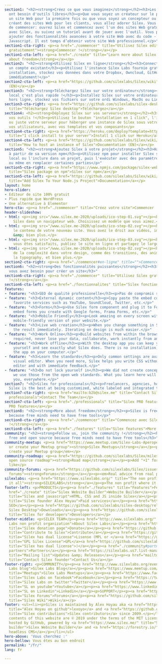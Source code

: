 ```yaml
---
section1: "<h2><strong>Créez ce que vous imaginez</strong></h2><h3>Les esprits libres
  ont besoin d'outils libres</h3><p>Que vous soyez un créateur sur le point de créer
  un site Web pour la première fois ou que vous soyez un concepteur ou un codeur professionnel
  créant des sites Web pour les clients, vous allez adorer Silex. Vous avez deux façons
  de commencer: ouvrez Silex et commencez avec l'un des sites Web gratuits fournis
  avec Silex, ou suivez un tutoriel avant de jouer avec l'outil. Vous pouvez toujours
  ajouter des fonctionnalités avancées à votre site Web avec du code - HTML, CSS,
  Javascript. Il est temps d’obtenir votre site Web professionnel.</p>"
section1-cta-right: <p><a href="./commencer" title="Utilisez Silex editeur de site
  gratuitement"><strong>Commencer !</strong></a></p>
section1-cta-left: <p><a href="./create" title="Learn more about Silex and freedom"><strong>More
  about freedom</strong></a></p>
section2: "<h2><strong>Utilisez Silex en ligne</strong></h2><h3>Connectez vous avec
  un compte existant</h3><p>Utilisez l'instance Silex Labs fournie gratuitement, sans
  installation, stockez vos données dans votre Dropbox, Owncloud, GitHub ou FTP, lancez-vous
  immédiatement!</p>"
section2-cta-left: <p><a href="https://github.com/silexlabs/Silex/wiki" title="">Documentation
  (EN)</a></p>
section3: "<h2><strong>Téléchargez Silex sur votre ordinateur</strong></h2><h3>En
  local c'est plus rapide !</h3><p>Installez Silex sur votre ordinateur et travaillez
  hors ligne, stockez vos fichiers sur votre ordi Windows, MacOs ou Linux</p>"
section3-cta-right: <p><a href="https://github.com/silexlabs/silex-desktop/releases"
  title="Téléchargez Silex desktop">Téléchargez</a></p>
section4: <h2><strong>Déployez Silex sur vos serveurs</strong></h2><h3>Controllez
  vos outils !</h3><p>Utilisez le bouton "installation en 1 click", l'image docker
  ou juste votre serveur pour héberger une instance de Silex sous votre domaine, pour
  vos utilisateurs, avec vos templates et vos composants</p>
section4-cta-right: <p><a href="https://heroku.com/deploy?template=https://github.com/silexlabs/Silex/tree/master"
  title="1 click install to your server">Install 1 click sur Heroku</a></p>
section4-cta-left: <p><a href="https://github.com/silexlabs/Silex/wiki/How-to-Host-An-Instance-of-Silex"
  title="How to host an instance of Silex">Documentation (EN)</a></p>
section5: "<h2><strong>Ajoutez Silex à votre projet</strong></h2><h3>Hackez Silex
  à partir de sa version npm</h3><p>Utilisez npm pour installer Silex sur votre ordinateur
  local ou l'inclure dans un projet, puis l'exécuter avec des paramètres spécifiques
  ou même en remplacer certaines parties</p>"
section5-cta-right: <p><a href="https://www.npmjs.com/package/silex-website-builder"
  title="Silex package on npm">Silex sur npm</a></p>
section5-cta-left: <p><a href="https://github.com/silexlabs/Silex/wiki/How-To-Add-Silex-To-Your-Node.js-Project"
  title="Add Silex To Your Node.js Project">Documentation</a></p>
layout: home
hero-slider:
- Editeur de site 100% gratuit
- Plus rapide que WordPress
- Une alternative à Elementor
hero-cta: <p><a href="./commencer" title="Créez votre site">Commencer !</a></p>
header-slideshow:
- html: <p><img src="/www.silex.me-2020/uploads/ico-step-01.svg"></p><h3>Ouvrez</h3><p>Ouvrez
    Silex dans un navigateur web. Choisissez un modèle que vous aimez.</p>
- html: <p><img src="/www.silex.me-2020/uploads/ico-step-02.svg"></p><h3>Modifiez</h3><p>Modifiez
    le contenu de votre nouveau site. Vous avez le droit aux vidéos, images, text
    &amp; bien plus.</p>
- html: <p><img src="/www.silex.me-2020/uploads/ico-step-03.svg"></p><h3>Publiez</h3><p>Quand
    vous êtes satisfaits, publiez le site en ligne et partagez le largement !</p>
- html: <p><img src="/www.silex.me-2020/uploads/ico-step-02.svg"></p><h3>Evoluez</h3><p>Ajoutez
    de la complexité dans votre design, comme des transitions, des animations, de
    la typography, et bien plus.</p>
section2-cta-right: <p><a href="./commencer#en-ligne" title="">Commencer !</a></p>
section6: "<h2><strong>Des fonctionnalités puissantes</strong></h2><h3>Tout ce dont
  vous avez besoin pour créer un site</h3>"
section6-cta-right: <p><a href="./commencer" title="Utilisez Silex gratuitement"><strong>Commencer
  !</strong></a></p>
section6-cta-left: <p><a href="./fonctionnalites" title="Silex fonctionnalités">Fonctionnalités</a></p>
features:
- feature: "<h3>SEO de qualité professionelle</h3><p>Pas de compromis sur votre plan de taggage, vous appliquez votre stratégie pour que votre site soit bien positionné dans Google</p>"
- feature: "<h3>External dynamic content</h3><p>Copy paste the embed code of your
    favorite services such as YouTube, SoundCloud, Twitter, etc.</p>"
- feature: "<h3>Forms</h3><p>Use Silex form component and plug it to Formspree, or
    embed forms you create with Google forms, Frama Forms, etc.</p>"
- feature: "<h3>Mobile Friendly</h3><p>Look amazing on every screen with a customizable
    mobile-friendly version of your website.</p>"
- feature: "<h3>Live web creation</h3><p>When you change something in Silex, you see
    the result immediately. Iterating on design is much easier.</p>"
- feature: "<h3>Work Online</h3><p>Build websites from within the browser, no install
    required, never lose your data, collaborate, work instantly from any computer.</p>"
- feature: "<h3>Work offline</h3><p>With the desktop app you can keep your data to
    yourself and see exactly what Silex does. There is no installation, just launch
    the app on your computer.</p>"
- feature: "<h3>Learn the standards</h3><p>Only common settings are available in the
    visual editor. When you need more, Silex helps you write CSS without leaving the
    editor and with immediate feedback.</p>"
- feature: "<h3>Do not lock yourself in</h3><p>We did not create concepts or jargon,
    we use those from the open web standards. What you learn here will be useful to
    you, everywhere.</p>"
section7: "<h2>Silex for professionals</h2><p>Freelancers, agencies, hosting companies,
  Silex is the best at being customized, white labeled and integrated to your infrastructure</p>"
section7-cta-right: <p><a href="mailto:b2b@silex.me" title="Contact Silex team for
  professionals">Contact The Team</a></p>
section7-cta-left: <p><a href="./professionals" title="Silex PRO features for agencies">More
  PRO features</a></p>
section8: "<h2><strong>More about freedom</strong></h2><p>Silex is free and open source
  because free minds need to have free tools</p>"
section8-cta-right: <p><a href="./commencer" title="Commencez avec Silex"><strong>Commencer
  !</strong></a></p>
section8-cta-left: <p><a href="./features" title="Silex features">More features</a></p>
community: "<h2><strong>Follow us, join the community !</strong></h2><h3>Silex is
  free and open source because free minds need to have free tools</h3>"
community-meetup: <p><a href="https://www.meetup.com/Silex-Labs-Aperopensource/" title="Join
  or create your Meetup group"><strong>Silex Meetups</strong></a></p><p><em>Join or
  create your Meetup group</em></p>
community-roadmap: <p><a href="https://github.com/silexlabs/Silex/milestones" title="Silex
  open source roadmap"><strong>Road map</strong></a></p><p>Add "+1" for features you
  like</p>
community-forums: <p><a href="https://github.com/silexlabs/Silex/issues" title="Silex
  forums"><strong>Forums</strong></a></p><p><em>Real advice from real people</em></p>
silexlabs: <p><a href="https://www.silexlabs.org/" title="The non profit which started
  it all"><strong>SILEXLABS</strong></a></p><p>The non profit where it all started</p>
footer-left: <p>PRODUCTS</p><p><a href="./features" title="Features">Features</a></p><p><a
  href="./create" title="Silex Website Builder">Website Builder</a></p><p><a href="https://github.com/silexlabs/Silex/wiki/Silex-and-Javascript"
  title="Silex and javascript">HTML, CSS and JS inside Silex</a></p><p><a href="mailto:b2b@silex.me"
  title="Silex founder Alex Hoyau">Paid services</a></p><p><a href="https://ceubri.github.io/silex-2020/#">Silex
  SEO</a></p><p><a href="https://github.com/silexlabs/silex-desktop/releases" title="Download
  Silex Desktop">Downloads</a></p><p><a href="https://github.com/silexlabs/Silex/wiki/Silex-Developer-Guide"
  title="Silex for developers">Developers</a></p>
footer-middle: <p>SILEX TEAM</p><p><a href="http://www.silexlabs.org/" title="Silex
  Labs non profit organization">About Silex Labs</a></p><p><a href="https://opencollective.com/silex"
  title="Silex donation page">Donate</a></p><p><a href="https://github.com/silexlabs/Silex/wiki/Contribute"
  title="Contribute to Silex">Contribute</a></p><p><a href="https://github.com/silexlabs/Silex/blob/develop/LICENSE_MPL"
  title="Silex has dual license">Lisense (MPL or </a><a href="https://github.com/silexlabs/Silex/blob/develop/LICENSE"
  title="GPL Silex License">GPL</a><a href="https://github.com/silexlabs/Silex/blob/develop/LICENSE_MPL"
  title="Silex has dual license">)</a></p><p><a href="./community#partners" title="Silex
  partners">Partners</a></p><p><a href="https://silexlabs.us7.list-manage.com/subscribe?u=fe927d10e2d20f286e59ef0b7&amp;id=2e1b03a5f0"
  title="Mailing list">Updates &amp; Releases</a></p><p><a href="mailto:b2b@silex.me"
  title="Contact Silex founder">Contact Us</a></p>
footer-right: <p>COMMUNITY</p><p><a href="http://www.silexlabs.org/events/" title="Silex
  Labs blog">Silex Labs Blog</a></p><p><a href="https://www.meetup.com/Silex-Labs-Aperopensource/"
  title="Meetups">Silex Labs Meetups</a></p><p><a href="https://www.facebook.com/silexlabs/"
  title="Silex Labs on facebook">Facebook</a></p><p><a href="https://twitter.com/silexlabs"
  title="Silex Labs on twitter">Twitter</a></p><p><a href="https://www.youtube.com/user/Silexlabs/"
  title="SL on youtube">Youtube</a></p><p><a href="https://www.linkedin.com/company/silex-labs/"
  title="SL on Linkedin">Linkedin</a></p><p>SUPPORT</p><p><a href="https://github.com/silexlabs/Silex/issues"
  title="Silex Forums">Forums</a></p><p><a href="https://github.com/silexlabs/Silex/wiki"
  title="Silex Wiki">Wiki</a></p>
footer: <ul><li><p>Silex is maintained by Alex Hoyau aka <a href="https://github.com/lexoyo"
  title="Alex Hoyau on github">lexoyo</a> and <a href="https://github.com/silexlabs/Silex/graphs/contributors"
  title="Silex contributions">Silex contributors</a> since 2009.</p></li><li><p>The
  contents of this website are © 2019 under the terms of the MIT License.</p></li><li><p>Proudly
  hosted by GitHub, powered by <a href="https://www.silex.me/" title="Silex free website
  builder">Silex Website Builder</a> and <a href="https://forestry.io/" title="Forestry">Forestry
  headless CMS</a></p></li></ul>
hero-above: 'Vous cherchez :'
hero-bellow: Vous êtes au bon endroit
permalink: "/fr/"
lang: fr

---
```

